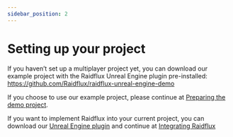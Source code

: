 ```yaml
---
sidebar_position: 2
---
```


# Setting up your project


If you haven’t set up a multiplayer project yet, you can download our example project with the Raidflux Unreal Engine plugin pre-installed:
https://github.com/Raidflux/raidflux-unreal-engine-demo

If you choose to use our example project, please continue at [Preparing the demo project](demo/prepare-demo).

If you want to implement Raidflux into your current project, you can download our [Unreal Engine plugin](https://github.com/Raidflux/raidflux-unreal-engine/releases/latest) and continue at [Integrating Raidflux](integrate/integrate-raidflux)


